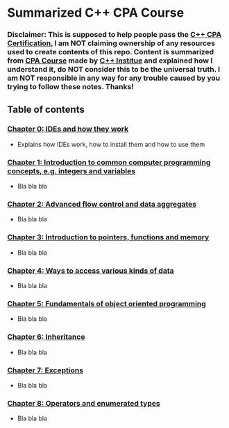 # Summarized C++ CPA Course

### Disclaimer: This is supposed to help people pass the <a href="https://cppinstitute.org/cpa-c-certified-associate-programmer-certification" target="_blank">C++ CPA Certification</a>, I am NOT claiming ownership of any resources used to create contents of this repo. Content is summarized from <a href="https://cppinstitute.org/cpa-course-an-overview" target="_blank">CPA Course</a> made by <a href="https://cppinstitute.org" target="_blank">C++ Institue</a> and explained how I understand it, do NOT consider this to be the universal truth. I am NOT responsible in any way for any trouble caused by you trying to follow these notes. Thanks!

## Table of contents 

### <a href="https://github.com/scraptechguy/CppCPACourse/blob/main/Chapter0.md" target="_blank">Chapter 0: IDEs and how they work</a>

+ Explains how IDEs work, how to install them and how to use them 

### <a href="https://github.com/scraptechguy/CppCPACram/blob/main/Chapter1.md" target="_blank">Chapter 1: Introduction to common computer programming concepts, e.g. integers and variables</a>

+ Bla bla bla 

### <a href="https://github.com/scraptechguy/CppCPACram/blob/main/Chapter2.md" target="_blank">Chapter 2: Advanced flow control and data aggregates</a>

+ Bla bla bla

### <a href="https://github.com/scraptechguy/CppCPACram/blob/main/Chapter3.md" target="_blank">Chapter 3: Introduction to pointers, functions and memory</a>

+ Bla bla bla

### <a href="https://github.com/scraptechguy/CppCPACram/blob/main/Chapter4.md" target="_blank">Chapter 4: Ways to access various kinds of data</a>

+ Bla bla bla

### <a href="https://github.com/scraptechguy/CppCPACram/blob/main/Chapter5.md" target="_blank">Chapter 5: Fundamentals of object oriented programming</a>

+ Bla bla bla

### <a href="https://github.com/scraptechguy/CppCPACram/blob/main/Chapter6.md" target="_blank">Chapter 6: Inheritance</a>

+ Bla bla bla

### <a href="https://github.com/scraptechguy/CppCPACram/blob/main/Chapter7.md" target="_blank">Chapter 7: Exceptions</a>

+ Bla bla bla

### <a href="https://github.com/scraptechguy/CppCPACram/blob/main/Chapter8.md" target="_blank">Chapter 8: Operators and enumerated types</a>

+ Bla bla bla

